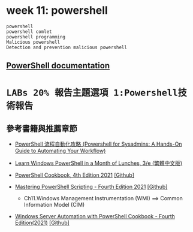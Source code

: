 # week 11: powershell
```
powershell
powershell comlet 
powershell programming
Malicious powershell
Detection and prevention malicious powershell 
```

## [PowerShell documentation](https://docs.microsoft.com/en-us/powershell/scripting/how-to-use-docs?view=powershell-7.1)

# `LABs 20% 報告主題選項 1:Powershell技術報告`

## 參考書籍與推薦章節
- [PowerShell 流程自動化攻略 (Powershell for Sysadmins: A Hands-On Guide to Automating Your Workflow)](https://www.tenlong.com.tw/products/9789865026677)
- [Learn Windows PowerShell in a Month of Lunches, 3/e (繁體中文版)](https://www.tenlong.com.tw/products/9789864343294)

- [PowerShell Cookbook, 4th Edition 2021](https://www.oreilly.com/library/view/powershell-cookbook-4th/9781098101596/) [[Github]](https://github.com/LeeHolmes/PowerShellCookbook)
- [Mastering PowerShell Scripting - Fourth Edition 2021](https://www.packtpub.com/product/mastering-powershell-scripting-fourth-edition/9781800206540) [[Github]](https://github.com/PacktPublishing/Mastering-Windows-PowerShell-Scripting-Fourth-Edition)
  - Ch11.Windows Management Instrumentation (WMI) ==> Common Information Model (CIM) 

- [Windows Server Automation with PowerShell Cookbook - Fourth Edition(2021)](https://www.packtpub.com/product/windows-server-automation-with-powershell-cookbook-fourth-edition/9781800568457) [[Github]](https://github.com/PacktPublishing/Windows-Server-Automation-with-PowerShell-7.1-Cookbook-Fourth-Edition)
